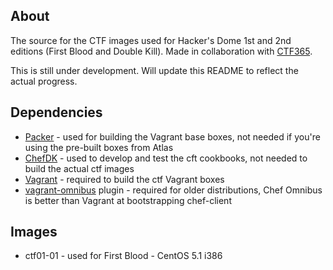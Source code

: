 ## About

The source for the CTF images used for Hacker's Dome 1st and 2nd editions (First Blood and Double Kill). Made in collaboration with [CTF365](https://ctf365.com).

This is still under development. Will update this README to reflect the actual progress.

## Dependencies

 * [Packer](https://packer.io) - used for building the Vagrant base boxes, not needed if you're using the pre-built boxes from Atlas
 * [ChefDK](https://downloads.chef.io/chef-dk) - used to develop and test the cft cookbooks, not needed to build the actual ctf images
 * [Vagrant](https://www.vagrantup.com) - required to build the ctf Vagrant boxes
 * [vagrant-omnibus](https://github.com/chef/vagrant-omnibus) plugin - required for older distributions, Chef Omnibus is better than Vagrant at bootstrapping chef-client

## Images

 * ctf01-01 - used for First Blood - CentOS 5.1 i386
